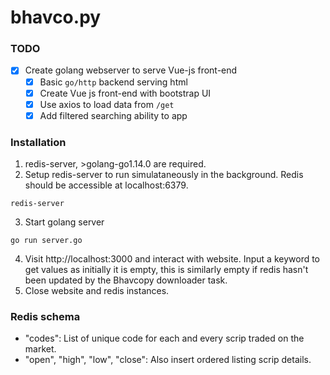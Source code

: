 # bhavco.py

### TODO
- [x] Create golang webserver to serve Vue-js front-end
    - [x] Basic `go/http` backend serving html
    - [x] Create Vue js front-end with bootstrap UI
    - [x] Use axios to load data from `/get`
    - [x] Add filtered searching ability to app

### Installation
1. redis-server, >golang-go1.14.0 are required.
2. Setup redis-server to run simulataneously in the background. Redis should be accessible at localhost:6379.
```
redis-server
```
3. Start golang server
```
go run server.go
```
4. Visit http://localhost:3000 and interact with website. Input a keyword to get values as initially it is empty, this is similarly empty if redis hasn't been updated by the Bhavcopy downloader task.
5. Close website and redis instances.

### Redis schema
- "codes": List of unique code for each and every scrip traded on the market.
- "open", "high", "low", "close": Also insert ordered listing scrip details.
